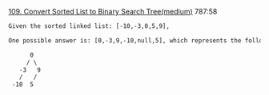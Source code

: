 [109. Convert Sorted List to Binary Search Tree(medium)](https://leetcode.com/problems/convert-sorted-list-to-binary-search-tree/)
787:58

```html
Given the sorted linked list: [-10,-3,0,5,9],

One possible answer is: [0,-3,9,-10,null,5], which represents the following height balanced BST:

      0
     / \
   -3   9
   /   /
 -10  5
```